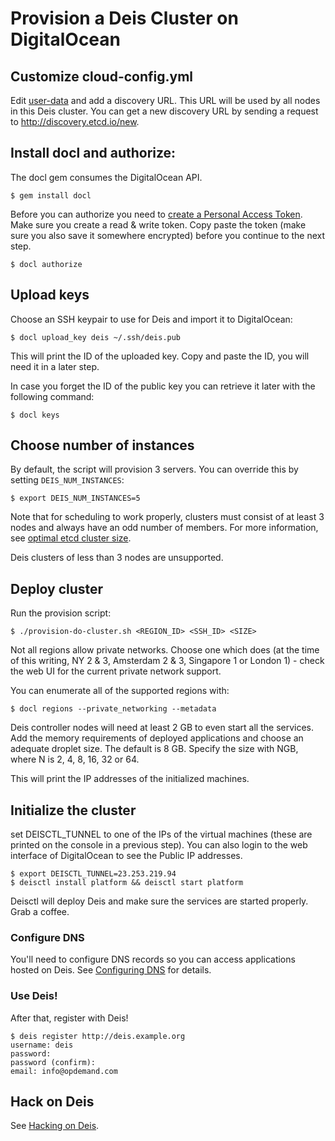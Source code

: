# Provision a Deis Cluster on DigitalOcean

## Customize cloud-config.yml
Edit [user-data](../coreos/user-data) and add a discovery URL. This URL will be used by all nodes in this Deis cluster. You can get a new discovery URL by sending a request to http://discovery.etcd.io/new.

## Install docl and authorize:
The docl gem consumes the DigitalOcean API.
```console
$ gem install docl
```

Before you can authorize you need to [create a Personal Access Token](https://www.digitalocean.com/community/tutorials/how-to-use-the-digitalocean-api-v2). Make sure you create a read & write token.
Copy paste the token (make sure you also save it somewhere encrypted) before you continue to the next step.

```console
$ docl authorize
```

## Upload keys
Choose an SSH keypair to use for Deis and import it to DigitalOcean:
```console
$ docl upload_key deis ~/.ssh/deis.pub
```
This will print the ID of the uploaded key. Copy and paste the ID, you will need it in a later step.

In case you forget the ID of the public key you can retrieve it later with the following command:
```console
$ docl keys
```

## Choose number of instances
By default, the script will provision 3 servers. You can override this by setting `DEIS_NUM_INSTANCES`:
```console
$ export DEIS_NUM_INSTANCES=5
```

Note that for scheduling to work properly, clusters must consist of at least 3 nodes and always have an odd number of members.
For more information, see [optimal etcd cluster size](https://github.com/coreos/etcd/blob/master/Documentation/optimal-cluster-size.md).

Deis clusters of less than 3 nodes are unsupported.

## Deploy cluster
Run the provision script:
```console
$ ./provision-do-cluster.sh <REGION_ID> <SSH_ID> <SIZE>
```

Not all regions allow private networks. Choose one which does (at the time of this writing, NY 2 & 3,
Amsterdam 2  & 3, Singapore 1 or London 1) - check the web UI for the current private network support.

You can enumerate all of the supported regions with:

```console
$ docl regions --private_networking --metadata
```

Deis controller nodes will need at least 2 GB to even start all
the services. Add the memory requirements of deployed applications and choose an adequate
droplet size. The default is 8 GB. Specify the size with NGB, where N is 2, 4, 8, 16, 32 or 64.

This will print the IP addresses of the initialized machines.

## Initialize the cluster
set DEISCTL_TUNNEL to one of the IPs of the virtual machines (these are printed on the console in a previous step). You can also login to the web interface of DigitalOcean to see the Public IP addresses.

```console
$ export DEISCTL_TUNNEL=23.253.219.94
$ deisctl install platform && deisctl start platform
```
Deisctl will deploy Deis and make sure the services are started properly. Grab a coffee.

### Configure DNS
You'll need to configure DNS records so you can access applications hosted on Deis. See [Configuring DNS](http://docs.deis.io/en/latest/installing_deis/configure-dns/) for details.

### Use Deis!
After that, register with Deis!
```console
$ deis register http://deis.example.org
username: deis
password:
password (confirm):
email: info@opdemand.com
```

## Hack on Deis

See [Hacking on Deis](http://docs.deis.io/en/latest/contributing/hacking/).
